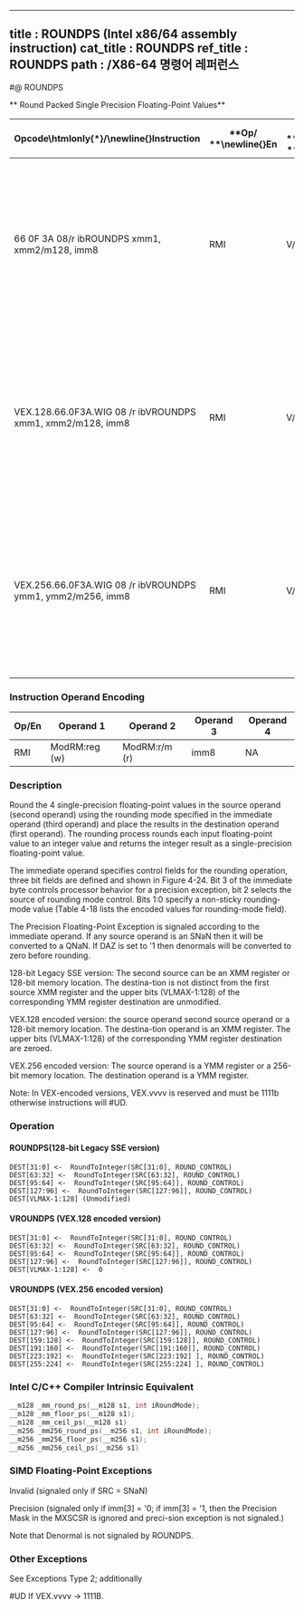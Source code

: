 ----------------------------
title : ROUNDPS (Intel x86/64 assembly instruction)
cat_title : ROUNDPS
ref_title : ROUNDPS
path : /X86-64 명령어 레퍼런스
----------------------------
#@ ROUNDPS

** Round Packed Single Precision Floating-Point Values**

|**Opcode\htmlonly{*}/**\newline{}**Instruction**|**Op/ **\newline{}**En**|**64/32 bit **\newline{}**Mode **\newline{}**Support**|**CPUID **\newline{}**Feature **\newline{}**Flag**|**Description**|
|------------------------------------------------|------------------------|------------------------------------------------------|--------------------------------------------------|---------------|
|66 0F 3A 08/r ibROUNDPS xmm1, xmm2/m128, imm8|RMI|V/V|SSE4_1|Round packed single precision floating-point values in xmm2/m128 and place the result in xmm1.  The rounding mode is determined by imm8.|
|VEX.128.66.0F3A.WIG 08 /r ibVROUNDPS xmm1, xmm2/m128, imm8|RMI|V/V|AVX|Round packed single-precision floating-point values in xmm2/m128 and place the result in xmm1. The rounding mode is determined by imm8.|
|VEX.256.66.0F3A.WIG 08 /r ibVROUNDPS ymm1, ymm2/m256, imm8|RMI|V/V|AVX|Round packed single-precision floating-point values in ymm2/m256 and place the result in ymm1. The rounding mode is determined by imm8.|
### Instruction Operand Encoding


|Op/En|Operand 1|Operand 2|Operand 3|Operand 4|
|-----|---------|---------|---------|---------|
|RMI|ModRM:reg (w)|ModRM:r/m (r)|imm8|NA|
### Description


Round the 4 single-precision floating-point values in the source operand (second operand) using the rounding mode specified in the immediate operand (third operand) and place the results in the destination operand (first operand). The rounding process rounds each input floating-point value to an integer value and returns the integer result as a single-precision floating-point value. 

The immediate operand specifies control fields for the rounding operation, three bit fields are defined and shown in Figure 4-24. Bit 3 of the immediate byte controls processor behavior for a precision exception, bit 2 selects the source of rounding mode control. Bits 1:0 specify a non-sticky rounding-mode value (Table 4-18 lists the encoded values for rounding-mode field). 

The Precision Floating-Point Exception is signaled according to the immediate operand. If any source operand is an SNaN then it will be converted to a QNaN. If DAZ is set to '1 then denormals will be converted to zero before rounding.

128-bit Legacy SSE version: The second source can be an XMM register or 128-bit memory location. The destina-tion is not distinct from the first source XMM register and the upper bits (VLMAX-1:128) of the corresponding YMM register destination are unmodified.

VEX.128 encoded version: the source operand second source operand or a 128-bit memory location. The destina-tion operand is an XMM register. The upper bits (VLMAX-1:128) of the corresponding YMM register destination are zeroed.

VEX.256 encoded version: The source operand is a YMM register or a 256-bit memory location. The destination operand is a YMM register. 

Note: In VEX-encoded versions, VEX.vvvv is reserved and must be 1111b otherwise instructions will #UD.


### Operation
#### ROUNDPS(128-bit Legacy SSE version)
```info-verb
DEST[31:0] <-  RoundToInteger(SRC[31:0], ROUND_CONTROL)
DEST[63:32] <-  RoundToInteger(SRC[63:32], ROUND_CONTROL)
DEST[95:64] <-  RoundToInteger(SRC[95:64]], ROUND_CONTROL)
DEST[127:96] <-  RoundToInteger(SRC[127:96]], ROUND_CONTROL)
DEST[VLMAX-1:128] (Unmodified)
```
#### VROUNDPS (VEX.128 encoded version)
```info-verb
DEST[31:0] <-  RoundToInteger(SRC[31:0], ROUND_CONTROL)
DEST[63:32] <-  RoundToInteger(SRC[63:32], ROUND_CONTROL)
DEST[95:64] <-  RoundToInteger(SRC[95:64]], ROUND_CONTROL)
DEST[127:96] <-  RoundToInteger(SRC[127:96]], ROUND_CONTROL)
DEST[VLMAX-1:128] <-  0
```
#### VROUNDPS (VEX.256 encoded version)
```info-verb
DEST[31:0] <-  RoundToInteger(SRC[31:0], ROUND_CONTROL)
DEST[63:32] <-  RoundToInteger(SRC[63:32], ROUND_CONTROL)
DEST[95:64] <-  RoundToInteger(SRC[95:64]], ROUND_CONTROL)
DEST[127:96] <-  RoundToInteger(SRC[127:96]], ROUND_CONTROL)
DEST[159:128] <-  RoundToInteger(SRC[159:128]], ROUND_CONTROL)
DEST[191:160] <-  RoundToInteger(SRC[191:160]], ROUND_CONTROL)
DEST[223:192] <-  RoundToInteger(SRC[223:192] ], ROUND_CONTROL)
DEST[255:224] <-  RoundToInteger(SRC[255:224] ], ROUND_CONTROL)
```

### Intel C/C++ Compiler Intrinsic Equivalent

```cpp
__m128 _mm_round_ps(__m128 s1, int iRoundMode);
__m128 _mm_floor_ps(__m128 s1);
__m128 _mm_ceil_ps(__m128 s1)
__m256 _mm256_round_ps(__m256 s1, int iRoundMode);
__m256 _mm256_floor_ps(__m256 s1);
__m256 _mm256_ceil_ps(__m256 s1)
```
### SIMD Floating-Point Exceptions


Invalid (signaled only if SRC = SNaN) 

Precision (signaled only if imm[3] = '0; if imm[3] = '1, then the Precision Mask in the MXSCSR is ignored and preci-sion exception is not signaled.)

Note that Denormal is not signaled by ROUNDPS.

### Other Exceptions


See Exceptions Type 2; additionally

#UD If VEX.vvvv ->  1111B.

